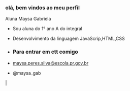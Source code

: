 ### olá, bem vindos ao meu perfil
Aluna Maysa Gabriela 

- Sou aluna do 1° ano A do integral
- Desenvolvimento da linguagem JavaScrip,HTML,CSS


- ### Para entrar em ctt comigo
- maysa.peres.silva@escola.pr.gov.br
- @maysa_gab

|[](https://hk.on.cc/cnt/entertainment/20230929/photo/bkn-20230929114227313-0929_00862_001_04x.jpg?20230929144111)
